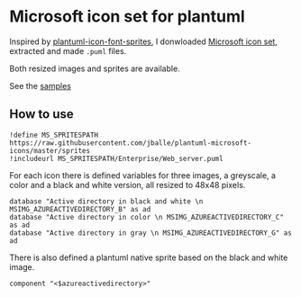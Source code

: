 # Microsoft icon set for plantuml

Inspired by [plantuml-icon-font-sprites](https://github.com/tupadr3/plantuml-icon-font-sprites), I donwloaded [Microsoft icon set](http://aka.ms/CnESymbols), extracted and made ``.puml`` files.

Both resized images and sprites are available.

See the [samples](samples/README.md)

## How to use

```
!define MS_SPRITESPATH https://raw.githubusercontent.com/jballe/plantuml-microsoft-icons/master/sprites
!includeurl MS_SPRITESPATH/Enterprise/Web_server.puml
```

For each icon there is defined variables for three images, a greyscale, a color and a black and white version, all resized to 48x48 pixels.

```
database "Active directory in black and white \n MSIMG_AZUREACTIVEDIRECTORY_B" as ad
database "Active directory in color \n MSIMG_AZUREACTIVEDIRECTORY_C" as ad
database "Active directory in gray \n MSIMG_AZUREACTIVEDIRECTORY_G" as ad
```

There is also defined a plantuml native sprite based on the black and white image.

```
component "<$azureactivedirectory>"
```
